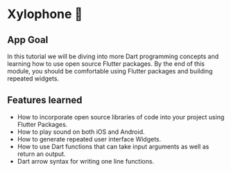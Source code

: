 # Xylophone 🎹

## App Goal

In this tutorial we will be diving into more Dart programming concepts and learning how to use open source Flutter packages. By the end of this module, you should be comfortable using Flutter packages and building repeated widgets.

## Features learned

- How to incorporate open source libraries of code into your project using Flutter Packages.
- How to play sound on both iOS and Android.
- How to generate repeated user interface Widgets.
- How to use Dart functions that can take input arguments as well as return an output.
- Dart arrow syntax for writing one line functions.
